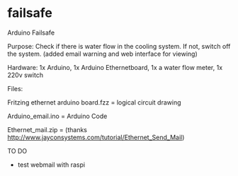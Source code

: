 failsafe
========

Arduino Failsafe

Purpose: Check if there is water flow in the cooling system. If not, switch off the system. (added email warning and web interface for viewing)

Hardware: 1x Arduino, 1x Arduino Ethernetboard, 1x a water flow meter, 1x 220v switch

Files: 

Fritzing ethernet arduino board.fzz  = logical circuit drawing 

Arduino_email.ino = Arduino Code 

Ethernet_mail.zip = (thanks http://www.jayconsystems.com/tutorial/Ethernet_Send_Mail)


TO DO

- test webmail with raspi
